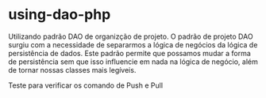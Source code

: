 # using-dao-php
Utilizando padrão DAO de organizção de projeto. O padrão de projeto DAO surgiu com a necessidade de separarmos a lógica de negócios da lógica de persistência de dados. Este padrão permite que possamos mudar a forma de persistência sem que isso influencie em nada na lógica de negócio, além de tornar nossas classes mais legíveis.




Teste para verificar os comando de Push e Pull
